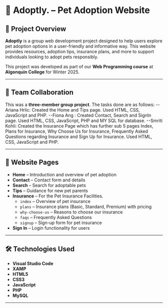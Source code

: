 # 🐾 Adoptly. – Pet Adoption Website

## 📌 Project Overview
**Adoptly** is a group web development project designed to help users explore pet adoption options in a user-friendly and informative way. This website provides resources, adoption tips, insurance plans, and more to support individuals looking to adopt pets responsibly.

This project was developed as part of our **Web Programming course** at **Algonquin College** for Winter 2025.

---

## 👥 Team Collaboration
This was a **three-member group project**. The tasks done are as follows:
--Ariana Hrlic: Created the Home and Tips page. Used HTML, CSS, JavaScript and PHP.
--Fiona Ang : Created Contact, Search and SignIn page. Used HTML, CSS, JavaScript, PHP and MY SQL for database.
--Smriti Kohli: Created the Insurance Page which has further sub 5 pages Index, Plans for Insurance, Why Choose Us for Insurance, Frequently Asked Questions regarding Insurance and Sign Up for Insurance. Used HTML, CSS, JavaScript and PHP.

---

## 🧩 Website Pages
- **Home** – Introduction and overview of pet adoption
- **Contact** – Contact form and details
- **Search** – Search for adoptable pets
- **Tips** – Guidance for new pet parents
- **Insurance** – For the Pet Insurance Facilities. 
  - `index` – Overview of pet insurance  
  - `plans` – Insurance plans (Basic, Standard, Premium) with pricing  
  - `why-choose-us` – Reasons to choose our insurance  
  - `faqs` – Frequently Asked Questions  
  - `signup` – Sign-up form for pet insurance
- **Sign In** – Login functionality for users

---

## 🛠️ Technologies Used
- **Visual Studio Code**
- **XAMP**
- **HTML5**  
- **CSS3**  
- **JavaScript**  
- **PHP**  
- **MySQL**

---


